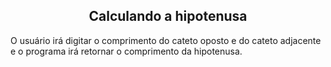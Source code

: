 <h2 align='center'> Calculando a hipotenusa </h2>

O usuário irá digitar o comprimento do cateto oposto e do cateto adjacente e o programa irá retornar o comprimento da hipotenusa.
